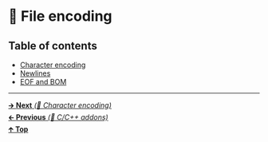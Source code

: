 # 📝 File encoding

## Table of contents

- [Character encoding](character_encoding.md)
- [Newlines](newlines.md)
- [EOF and BOM](eof_bom.md)

<hr>

[🡲 **Next** _(📝 Character encoding)_](character_encoding.md)<br>
[🡰 **Previous** _(🤖 C/C++ addons)_](../development_environment/cpp_addons.md)<br>
[🡱 **Top**](../../README.md#table-of-contents)<br>
